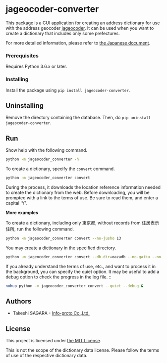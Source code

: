 # jageocoder-converter

This package is a CUI application for creating an address dictionary for use with the address geocoder [jageocoder](https://github.com/t-sagara/jageocoder).
It can be used when you want to create a dictionary that includes only some prefectures.

For more detailed information, please refer to
[the Japanese document](doc/index.rst).

### Prerequisites

Requires Python 3.6.x or later.

### Installing

Install the package using `pip install jageocoder-converter`.

## Uninstalling

Remove the directory containing the database.
Then, do `pip uninstall jageocoder-converter`.

## Run

Show help with the following command.

```sh
python -m jageocoder_converter -h
``` 

To create a dictionary, specify the `convert` command.

```sh
python -m jageocoder_converter convert
```

During the process, it downloads the location reference information
needed to create the dictionary from the web. Before downloading,
you will be prompted with a link to the terms of use.
Be sure to read them, and enter a capital 'Y'.

**More examples**

To create a dictionary, including only 東京都,
without records from 住居表示住所, run the following command.

```sh
python -m jageocoder_converter convert --no-jusho 13
```

You may create a dictionary in the specified directory.

```sh
python -m jageocoder_converter convert --db-dir=oazadb --no-gaiku --no-jusho
```

If you already understand the terms of use, etc., and want to process it
in the background, you can specify the quiet option. It may be useful
to add a debug option to check the progress in the log file. ::

```sh
nohup python -m jageocoder_converter convert --quiet --debug &
```

## Authors

* Takeshi SAGARA - [Info-proto Co.,Ltd.](https://www.info-proto.com/)

## License

This project is licensed under [the MIT License](https://opensource.org/licenses/mit-license.php).

This is not the scope of the dictionary data license.
Please follow the terms of use of the respective dictionary data.
